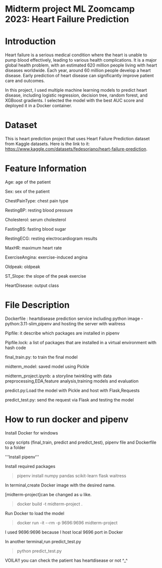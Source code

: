 # Midterm project ML Zoomcamp 2023: Heart Failure Prediction

# Introduction 

Heart failure is a serious medical condition where the heart is unable to pump blood effectively, leading to various health complications. It is a major global health problem, with an estimated 620 million people living with heart diseases worldwide. Each year, around 60 million people develop a heart disease. Early prediction of heart disease can significantly improve patient care and outcomes.

In this project, I used multiple machine learning models to predict heart disease, including logistic regression, decision tree, random forest, and XGBoost gradients. I selected the model with the best AUC score and deployed it in a Docker container.

# Dataset

This is heart prediction project that uses Heart Failure Prediction dataset from Kaggle datasets.  Here is the link to it: https://www.kaggle.com/datasets/fedesoriano/heart-failure-prediction.

# Feature Information

Age: age of the patient 

Sex: sex of the patient 

ChestPainType: chest pain type 

RestingBP: resting blood pressure 

Cholesterol: serum cholesterol

FastingBS: fasting blood sugar

RestingECG: resting electrocardiogram results

MaxHR: maximum heart rate 

ExerciseAngina: exercise-induced angina 

Oldpeak: oldpeak 

ST_Slope: the slope of the peak exercise 

HeartDisease: output class 

# File Description

Dockerfile : heartdisease prediction service  including python image - python:3.11-slim,pipenv and hosting the server with waitress 

Pipfile: it describe which packages are installed in pipenv

Pipfile.lock: a list of packages that are installed in a virtual environment with hash code 

final_train.py: to train the final model

midterm_model: saved model using Pickle

midterm_project.ipynb: a storyline twinkling with data preprocessing,EDA,feature analysis,training models and evaluation

predict.py:Load  the model with Pickle and host with Flask,Requests

predict_test.py: send the request via Flask and testing the model

# How to run docker and pipenv
Install Docker for windows

copy scripts (final_train, predict and predict_test), pipenv file and Dockerfile to a folder

'''Install pipenv'''

  
Install required packages

>pipenv install numpy pandas scikit-learn flask waitress 


In terminal,create Docker image with the desired name.

[midterm-project]can be changed as u like.

>docker build -t midterm-project .

Run Docker to load the model

>docker run -it --rm -p 9696:9696 midterm-project

I used 9696:9696 because I host local 9696 port in Docker

In another terminal,run predict_test.py

>python predict_test.py

  
VOILA!! you can check the patient has heartdisease or not ^_^







